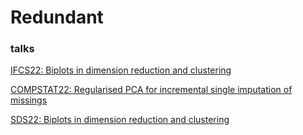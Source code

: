 # Redundant
### talks
[IFCS22: Biplots in dimension reduction and clustering](JDR_biplots/biplots_in_dm_clust_IFCS22.html)

[COMPSTAT22: Regularised PCA for incremental single imputation of missings](CW_RPCA_Compstat_ECDA_2022/CW_RPCA_compstat_ecda_2022.html)

[SDS22: Biplots in dimension reduction and clustering](JDR_biplots/biplots_in_dm_clust_COMPSTAT22.html)

